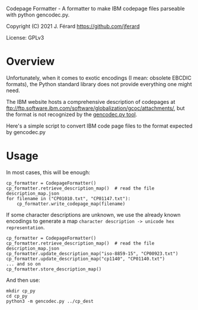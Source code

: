 Codepage Formatter - A formatter to make IBM codepage files parseable with 
python gencodec.py.

Copyright (C) 2021 J. Férard <https://github.com/jferard>

License: GPLv3

# Overview
Unfortunately, when it comes to exotic encodings (I mean: obsolete EBCDIC 
formats), the Python standard library does not provide everything one might 
need.

The IBM website hosts a comprehensive description of codepages at 
ftp://ftp.software.ibm.com/software/globalization/gcoc/attachments/, but
the format is not recognized by the [gencodec.py tool](
https://github.com/python/cpython/blob/main/Tools/unicode/gencodec.py).

Here's a simple script to convert IBM code page files to the format expected
by gencodec.py

# Usage
In most cases, this will be enough:

    cp_formatter = CodepageFormatter()
    cp_formatter.retrieve_description_map()  # read the file description_map.json
    for filename in ("CP01010.txt", "CP01147.txt"):
        cp_formatter.write_codepage_map(filename)

If some character descriptions are unknown, we use the already known encodings 
to generate a map `character description ->
unicode hex representation`.

    cp_formatter = CodepageFormatter()
    cp_formatter.retrieve_description_map()  # read the file description_map.json
    cp_formatter.update_description_map("iso-8859-15", "CP00923.txt")
    cp_formatter.update_description_map("cp1140", "CP01140.txt")
    ... and so on
    cp_formatter.store_description_map()

And then use:

    mkdir cp_py
    cd cp_py
    python3 -m gencodec.py ../cp_dest